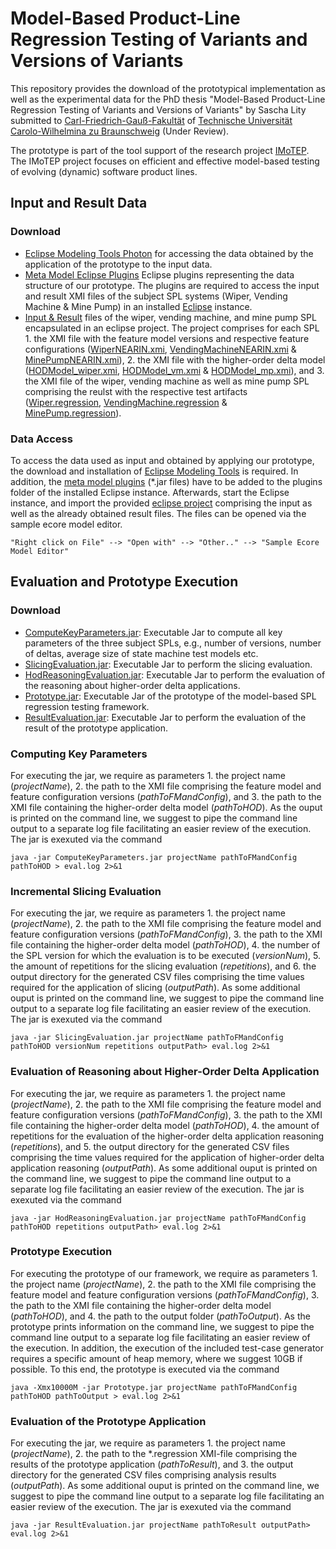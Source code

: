 # Model-Based Product-Line Regression Testing of Variants and Versions of Variants
This repository provides the download of the prototypical implementation as well as the experimental data for the PhD thesis "Model-Based Product-Line Regression Testing of Variants and Versions of Variants" by Sascha Lity submitted to [Carl-Friedrich-Gauß-Fakultät](https://www.tu-braunschweig.de/fk1/index.html) of [Technische Universität Carolo-Wilhelmina zu Braunschweig](https://www.tu-braunschweig.de/) (Under Review).

The prototype is part of the tool support of the research project [IMoTEP](http://www.dfg-spp1593.de/imotep/).
The IMoTEP project focuses on efficient and effective model-based testing of evolving (dynamic) software product lines.

## Input and Result Data
### Download
* [Eclipse Modeling Tools Photon](https://www.eclipse.org/downloads/packages/release/photon/r/eclipse-modeling-tools) for accessing the data obtained by the application of the prototype to the input data.
* [Meta Model Eclipse Plugins](Metamodel_plugins) Eclipse plugins representing the data structure of our prototype. The plugins are required to access the input and result XMI files of the subject SPL systems (Wiper, Vending Machine & Mine Pump) in an installed [Eclipse](https://www.eclipse.org/downloads/packages/release/photon/r/eclipse-modeling-tools) instance.
* [Input & Result](PhD_thesis_data) files of the wiper, vending machine, and mine pump SPL encapsulated in an eclipse project. The project comprises for each SPL 1. the XMI file with the feature model versions and respective feature configurations ([WiperNEARIN.xmi](PhD_thesis_data/Wiper/WiperNEARIN.xmi), [VendingMachineNEARIN.xmi](PhD_thesis_data/VendingMachine/VendingMachineNEARIN.xmi) & [MinePumpNEARIN.xmi](PhD_thesis_data/MinePump/MinePumpNEARIN.xmi)), 2. the XMI file with the higher-order delta model ([HODModel_wiper.xmi](PhD_thesis_data/Wiper/HODModel_wiper.xmi), [HODModel_vm.xmi](PhD_thesis_data/VendingMachine/HODModel_vm.xmi) & [HODModel_mp.xmi](PhD_thesis_data/MinePump/HODModel_mp.xmi)), and 3. the XMI file of the wiper, vending machine as well as mine pump SPL comprising the reulst with the respective test artifacts ([Wiper.regression](PhD_thesis_data/Wiper/Wiper.regression), [VendingMachine.regression](PhD_thesis_data/VendingMachine/VendingMachine.regression) & [MinePump.regression](PhD_thesis_data/MinePump/MinePump.regression)).

### Data Access
To access the data used as input and obtained by applying our prototype, the download and installation of [Eclipse Modeling Tools](https://www.eclipse.org/downloads/packages/release/photon/r/eclipse-modeling-tools) is required. In addition, the [meta model plugins](Metamodel_plugins) (*.jar files) have to be added to the plugins folder of the installed Eclipse instance. Afterwards, start the Eclipse instance, and import the provided [eclipse project](PhD_thesis_data) comprising the input as well as the already obtained result files. The files can be opened via the sample ecore model editor.
```
"Right click on File" --> "Open with" --> "Other.." --> "Sample Ecore Model Editor"
```

<!--* [Prototypical implementation](prototype.jar) of our framework facilitating SPL regression testing.-->
## Evaluation and Prototype Execution
### Download
* [ComputeKeyParameters.jar](Jar/ComputeKeyParameters.jar): Executable Jar to compute all key parameters of the three subject SPLs, e.g., number of versions, number of deltas, average size of state machine test models etc.
* [SlicingEvaluation.jar](Jar/SlicingEvaluation.jar): Executable Jar to perform the slicing evaluation.
* [HodReasoningEvaluation.jar](Jar/HodReasoningEvaluation.jar): Executable Jar to perform the evaluation of the reasoning about higher-order delta applications.
* [Prototype.jar](Jar/Prototype.jar): Executable Jar of the prototype of the model-based SPL regression testing framework. 
* [ResultEvaluation.jar](Jar/ResultEvaluation.jar): Executable Jar to perform the evaluation of the result of the prototype application.

### Computing Key Parameters
For executing the jar, we require as parameters 1. the project name (*projectName*), 2. the path to the XMI file comprising the feature model and feature configuration versions (*pathToFMandConfig*), and 3. the path to the XMI file containing the higher-order delta model (*pathToHOD*). As the ouput is printed on the command line, we suggest to pipe the command line output to a separate log file facilitating an easier review of the execution. The jar is exexuted via the command
```
java -jar ComputeKeyParameters.jar projectName pathToFMandConfig pathToHOD > eval.log 2>&1
```

### Incremental Slicing Evaluation
For executing the jar, we require as parameters 1. the project name (*projectName*), 2. the path to the XMI file comprising the feature model and feature configuration versions (*pathToFMandConfig*), 3. the path to the XMI file containing the higher-order delta model (*pathToHOD*), 4. the number of the SPL version for which the evaluation is to be executed (*versionNum*), 5. the amount of repetitions for the slicing evaluation (*repetitions*), and 6. the output directory for the generated CSV files comprising the time values required for the application of slicing (*outputPath*). As some additional ouput is printed on the command line, we suggest to pipe the command line output to a separate log file facilitating an easier review of the execution. The jar is exexuted via the command
```
java -jar SlicingEvaluation.jar projectName pathToFMandConfig pathToHOD versionNum repetitions outputPath> eval.log 2>&1
```

### Evaluation of Reasoning about Higher-Order Delta Application
For executing the jar, we require as parameters 1. the project name (*projectName*), 2. the path to the XMI file comprising the feature model and feature configuration versions (*pathToFMandConfig*), 3. the path to the XMI file containing the higher-order delta model (*pathToHOD*), 4. the amount of repetitions for the evaluation of the higher-order delta application reasoning (*repetitions*), and 5. the output directory for the generated CSV files comprising the time values required for the application of higher-order delta application reasoning (*outputPath*). As some additional ouput is printed on the command line, we suggest to pipe the command line output to a separate log file facilitating an easier review of the execution. The jar is exexuted via the command
```
java -jar HodReasoningEvaluation.jar projectName pathToFMandConfig pathToHOD repetitions outputPath> eval.log 2>&1
```

### Prototype Execution
For executing the prototype of our framework, we require as parameters 1. the project name (*projectName*), 2. the path to the XMI file comprising the feature model and feature configuration versions (*pathToFMandConfig*), 3. the path to the XMI file containing the higher-order delta model (*pathToHOD*), and 4. the path to the output folder (*pathToOutput*). As the prototype prints information on the command line, we suggest to pipe the command line output to a separate log file facilitating an easier review of the execution. In addition, the execution of the included test-case generator requires a specific amount of heap memory, where we suggest 10GB if possible. To this end, the prototype is executed via the command
```
java -Xmx10000M -jar Prototype.jar projectName pathToFMandConfig pathToHOD pathToOutput > eval.log 2>&1
```

### Evaluation of the Prototype Application
For executing the jar, we require as parameters 1. the project name (*projectName*), 2. the path to the *.regression XMI-file comprising the results of the prototype application (*pathToResult*), and 3. the output directory for the generated CSV files comprising analysis results (*outputPath*). As some additional ouput is printed on the command line, we suggest to pipe the command line output to a separate log file facilitating an easier review of the execution. The jar is exexuted via the command
```
java -jar ResultEvaluation.jar projectName pathToResult outputPath> eval.log 2>&1
```
